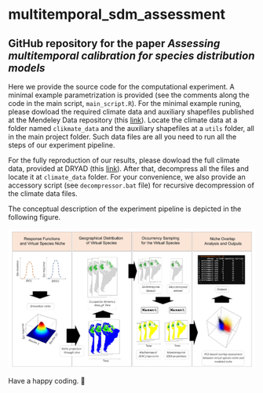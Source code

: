 # multitemporal_sdm_assessment

## GitHub repository for the paper *Assessing multitemporal calibration for species distribution models*

Here we provide the source code for the computational experiment. A minimal example parametrization is provided (see the comments along the code in the main script, `main_script.R`). For the minimal example runing, please dowload the required climate data and auxiliary shapefiles published at the Mendeley Data repository (this [link](https://data.mendeley.com/datasets/ykg27hk766/1)). Locate the climate data at a folder named `clikmate_data` and the auxiliary shapefiles at a `utils` folder, all in the main project folder. Such data files are all you need to run all the steps of our experiment pipeline. 

For the fully reproduction of our results, please dowload the full climate data, provided at DRYAD (this [link](https://datadryad.org/stash/dataset/doi:10.5061/dryad.8kc1v)). After that, decompress all the files and locate it at `climate_data` folder. For your convenience, we also provide an accessory script (see `decompressor.bat` file) for recursive decompression of the climate data files.

The conceptual description of the experiment pipeline is depicted in the following figure.

<!-- ![Experiment pipeline](/assets/fig01_artificial_sps_large.jpg "Experiment pipeline") -->

<div align="center">
<img src=./assets/fig01_artificial_sps_large.jpg width="900">
</div>

Have a happy coding. :abacus:
